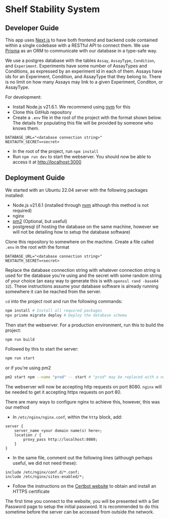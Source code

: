 # Shelf Stability System

## Developer Guide
This app uses [Next.js](https://nextjs.org/) to have both frontend and backend code contained within a single codebase with a RESTful API to connect them. We use [Prisma](https://www.prisma.io/) as an ORM to communicate with our database in a type-safe way.

We use a postgres database with the tables `Assay`, `AssayType`, `Condition`, and `Experiment`. Experiments have some number of AssayTypes and Conditions, as expressed by an experiment id in each of them. Assays have ids for an Experiment, Condition, and AssayType that they belong to. There is no limit on how many Assays may link to a given Experiment, Conditon, or AssayType.

For development:
- Install Node.js v21.6.1. We recommend using [nvm](https://github.com/nvm-sh/nvm) for this
- Clone this GitHub repository
- Create a `.env` file in the root of the project with the format shown below. The details for populating this file will be provided by someone who knows them.
```
DATABASE_URL="<database connection string>"
NEXTAUTH_SECRET=<secret>
```
- In the root of the project, run `npm install`
- Run `npm run dev` to start the webserver. You should now be able to access it at [http://localhost:3000](http://localhost:3000)

## Deployment Guide

We started with an Ubuntu 22.04 server with the following packages installed:
- Node.js v21.6.1 (installed through [nvm](https://github.com/nvm-sh/nvm) although this method is not required)
- nginx
- [pm2](https://www.npmjs.com/package/pm2) (Optional, but useful)
- postgresql (if hosting the database on the same machine, however we will not be detailing how to setup the database software) 

Clone this repository to somewhere on the machine. Create a file called `.env` in the root with the format
```
DATABASE_URL="<database connection string>"
NEXTAUTH_SECRET=<secret>
```
Replace the database connection string with whatever connection string is used for the database you're using and the secret with some random string of your choice (an easy way to generate this is with `openssl rand -base64 32`). These instructions assume your database software is already running somewhere it can be reached from the server.

`cd` into the project root and run the following commands:

```bash
npm install # Install all required packages
npx prisma migrate deploy # Deploy the database schema
```

Then start the webserver. 
For a production environment, run this to build the project:
```bash
npm run build
```
Followed by this to start the server:
```bash
npm run start
```
or if you're using pm2
```bash
pm2 start npm --name "prod" -- start # "prod" may be replaced with a name of your choosing
```

The webserver will now be accepting http requests on port 8080. `nginx` will be needed to get it accepting https requests on port 80.

There are many ways to configure nginx to achieve this, however, this was our method
- In `/etc/nginx/nginx.conf`, within the `http` block, add:
```nginx
server {
    server_name <your domain name(s) here>;
    location / {
        proxy_pass http://localhost:8080;
    }
}
```
- In the same file, comment out the following lines (although perhaps useful, we did not need these):

```nginx
include /etc/nginx/conf.d/*.conf;
include /etc/nginx/sites-enabled/*;
```
- Follow the instructions on the [Certbot website](https://certbot.eff.org/instructions?ws=nginx&os=ubuntufocal) to obtain and install an HTTPS certificate

The first time you connect to the website, you will be presented with a Set Password page to setup the initial password. It is recommended to do this sometime before the server can be accessed from outside the network.
